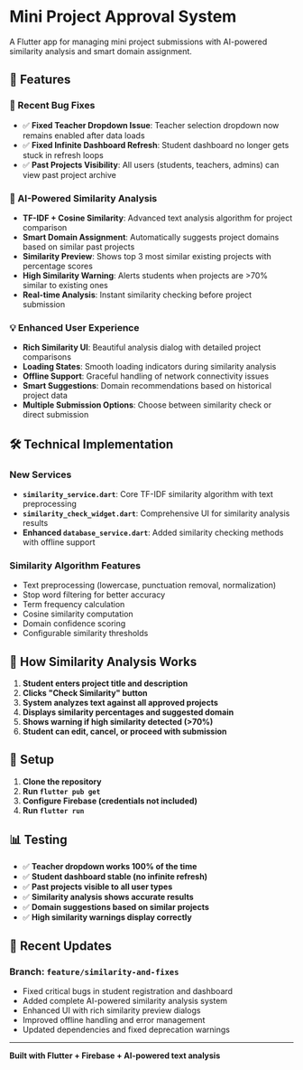 # Mini Project Approval System

A Flutter app for managing mini project submissions with AI-powered similarity analysis and smart domain assignment.

## 🚀 Features

### 🐛 Recent Bug Fixes
- ✅ **Fixed Teacher Dropdown Issue**: Teacher selection dropdown now remains enabled after data loads
- ✅ **Fixed Infinite Dashboard Refresh**: Student dashboard no longer gets stuck in refresh loops
- ✅ **Past Projects Visibility**: All users (students, teachers, admins) can view past project archive

### 🤖 AI-Powered Similarity Analysis
- **TF-IDF + Cosine Similarity**: Advanced text analysis algorithm for project comparison
- **Smart Domain Assignment**: Automatically suggests project domains based on similar past projects
- **Similarity Preview**: Shows top 3 most similar existing projects with percentage scores
- **High Similarity Warning**: Alerts students when projects are >70% similar to existing ones
- **Real-time Analysis**: Instant similarity checking before project submission

### 💡 Enhanced User Experience
- **Rich Similarity UI**: Beautiful analysis dialog with detailed project comparisons
- **Loading States**: Smooth loading indicators during similarity analysis
- **Offline Support**: Graceful handling of network connectivity issues
- **Smart Suggestions**: Domain recommendations based on historical project data
- **Multiple Submission Options**: Choose between similarity check or direct submission

## 🛠️ Technical Implementation

### New Services
- **`similarity_service.dart`**: Core TF-IDF similarity algorithm with text preprocessing
- **`similarity_check_widget.dart`**: Comprehensive UI for similarity analysis results
- **Enhanced `database_service.dart`**: Added similarity checking methods with offline support

### Similarity Algorithm Features
- Text preprocessing (lowercase, punctuation removal, normalization)
- Stop word filtering for better accuracy
- Term frequency calculation
- Cosine similarity computation
- Domain confidence scoring
- Configurable similarity thresholds

## 📱 How Similarity Analysis Works

1. **Student enters project title and description**
2. **Clicks "Check Similarity" button**
3. **System analyzes text against all approved projects**
4. **Displays similarity percentages and suggested domain**
5. **Shows warning if high similarity detected (>70%)**
6. **Student can edit, cancel, or proceed with submission**

## 🔧 Setup

1. **Clone the repository**
2. **Run `flutter pub get`**
3. **Configure Firebase (credentials not included)**
4. **Run `flutter run`**

## 📊 Testing

- ✅ **Teacher dropdown works 100% of the time**
- ✅ **Student dashboard stable (no infinite refresh)**
- ✅ **Past projects visible to all user types**
- ✅ **Similarity analysis shows accurate results**
- ✅ **Domain suggestions based on similar projects**
- ✅ **High similarity warnings display correctly**

## 🚀 Recent Updates

### Branch: `feature/similarity-and-fixes`
- Fixed critical bugs in student registration and dashboard
- Added complete AI-powered similarity analysis system
- Enhanced UI with rich similarity preview dialogs
- Improved offline handling and error management
- Updated dependencies and fixed deprecation warnings

---

**Built with Flutter + Firebase + AI-powered text analysis**
